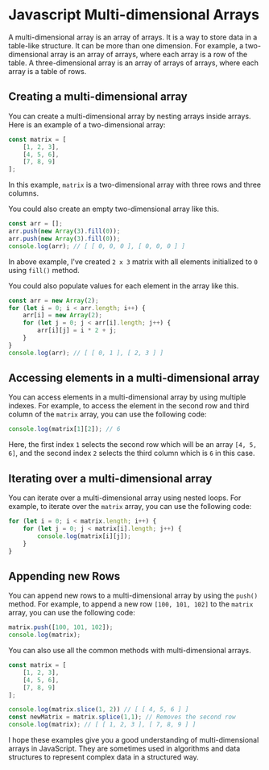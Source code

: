 # Javascript Multi-dimensional Arrays

A multi-dimensional array is an array of arrays. It is a way to store data in a table-like structure. It can be more than one dimension. For example, a two-dimensional array is an array of arrays, where each array is a row of the table. A three-dimensional array is an array of arrays of arrays, where each array is a table of rows.

## Creating a multi-dimensional array

You can create a multi-dimensional array by nesting arrays inside arrays. Here is an example of a two-dimensional array:

```javascript
const matrix = [
    [1, 2, 3],
    [4, 5, 6],
    [7, 8, 9]
];
```

In this example, `matrix` is a two-dimensional array with three rows and three columns.

You could also create an empty two-dimensional array like this.

```javascript
const arr = [];
arr.push(new Array(3).fill(0));
arr.push(new Array(3).fill(0));
console.log(arr); // [ [ 0, 0, 0 ], [ 0, 0, 0 ] ]
```

In above example, I've created `2 x 3` matrix with all elements initialized to `0` using `fill()` method.

You could also populate values for each element in the array like this.

```javascript
const arr = new Array(2);
for (let i = 0; i < arr.length; i++) {
    arr[i] = new Array(2);
    for (let j = 0; j < arr[i].length; j++) {
        arr[i][j] = i * 2 + j;
    }
}
console.log(arr); // [ [ 0, 1 ], [ 2, 3 ] ]
```

## Accessing elements in a multi-dimensional array

You can access elements in a multi-dimensional array by using multiple indexes. For example, to access the element in the second row and third column of the `matrix` array, you can use the following code:

```javascript
console.log(matrix[1][2]); // 6
```

Here, the first index `1` selects the second row which will be an array `[4, 5, 6]`, and the second index `2` selects the third column which is `6` in this case.

## Iterating over a multi-dimensional array

You can iterate over a multi-dimensional array using nested loops. For example, to iterate over the `matrix` array, you can use the following code:

```javascript
for (let i = 0; i < matrix.length; i++) {
    for (let j = 0; j < matrix[i].length; j++) {
        console.log(matrix[i][j]);
    }
}
```

## Appending new Rows

You can append new rows to a multi-dimensional array by using the `push()` method. For example, to append a new row `[100, 101, 102]` to the `matrix` array, you can use the following code:

```javascript
matrix.push([100, 101, 102]);
console.log(matrix);
```

You can also use all the common methods with multi-dimensional arrays.

```javascript
const matrix = [
    [1, 2, 3],
    [4, 5, 6],
    [7, 8, 9]
];

console.log(matrix.slice(1, 2)) // [ [ 4, 5, 6 ] ]
const newMatrix = matrix.splice(1,1); // Removes the second row
console.log(matrix); // [ [ 1, 2, 3 ], [ 7, 8, 9 ] ]
```

I hope these examples give you a good understanding of multi-dimensional arrays in JavaScript. They are sometimes used in algorithms and data structures to represent complex data in a structured way.